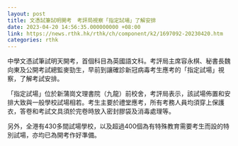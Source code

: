 ```yaml
---
layout: post
title: 文憑試筆試明開考　考評局視察「指定試場」了解安排
date: 2023-04-20 14:56:35.000000000 +08:00
link: https://news.rthk.hk/rthk/ch/component/k2/1697092-20230420.htm
categories: rthk
---
```


中學文憑試筆試明天開考，首個科目為英國語文科。考評局主席容永棋、秘書長魏向東及公開考試總監麥勁生，早前到讓確診新冠病毒考生應考的「指定試場」視察，了解考試安排。

「指定試場」位於新蒲崗文理書院（九龍）前校舍，考評局表示，該試場佈置和安排大致與一般學校試場相若。考生主要於禮堂應考，所有考務人員均須穿上保護衣，答卷和考試文具須於完卷時放入密封膠袋及消毒處理等。

另外，全港有430多間試場學校，以及超過400個為有特殊教育需要考生而設的特別試場，亦均已為開考作好準備。
